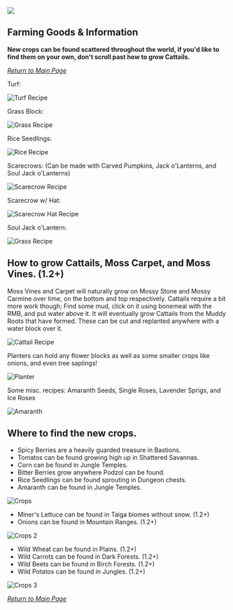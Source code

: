 ![](../banner_farm.png)

## Farming Goods & Information

**New crops can be found scattered throughout the world, if you'd like to find them on your own, don't scroll past how to grow Cattails.**

_[Return to Main Page](README.md)_

Turf:

![Turf Recipe](../turf.png)

Grass Block:

![Grass Recipe](../grass.png)

Rice Seedlings:

![Rice Recipe](../rice.png)

Scarecrows: (Can be made with Carved Pumpkins, Jack o'Lanterns, and Soul Jack o'Lanterns)

![Scarecrow Recipe](../scarecrow.png)

Scarecrow w/ Hat:

![Scarecrow Hat Recipe](../hat.png)

Soul Jack o'Lantern:

![Grass Recipe](../soul.png)

## How to grow Cattails, Moss Carpet, and Moss Vines. (1.2+)

Moss Vines and Carpet will naturally grow on Mossy Stone and Mossy Carmine over time, on the bottom and top respectively.
Cattails require a bit more work though; Find some mud, click on it using bonemeal with the RMB, and put water above it. It will eventually grow Cattails from the Muddy Roots that have formed. These can be cut and replanted anywhere with a water block over it.

![Cattail Recipe](../farm_new_3.png)

Planters can hold any flower blocks as well as some smaller crops like onions, and even tree saplings!

![Planter](../planter.png)

Some misc. recipes: Amaranth Seeds, Single Roses, Lavender Sprigs, and Ice Roses

![Amaranth](../plants.png)

## **Where to find the new crops.**

* Spicy Berries are a heavily guarded treasure in Bastions.
* Tomatos can be found growing high up in Shattered Savannas.
* Corn can be found in Jungle Temples.
* Bitter Berries grow anywhere Podzol can be found.
* Rice Seedlings can be found sprouting in Dungeon chests.
* Amaranth can be found in Jungle Temples.

![Crops](../crops.png)

* Miner's Lettuce can be found in Taiga biomes without snow. (1.2+)
* Onions can be found in Mountain Ranges. (1.2+)

![Crops 2](../farm_new_1.png)

* Wild Wheat can be found in Plains. (1.2+)
* Wild Carrots can be found in Dark Forests. (1.2+)
* Wild Beets can be found in Birch Forests. (1.2+)
* Wild Potatos can be found in Jungles. (1.2+)

![Crops 3](../farm_new_2.png)

_[Return to Main Page](README.md)_
